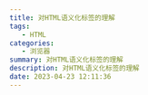 ```yaml
---
title: 对HTML语义化标签的理解
tags: 
   - HTML
categories: 
   - 浏览器
summary: 对HTML语义化标签的理解
description: 对HTML语义化标签的理解
date: 2023-04-23 12:11:36
---
```



